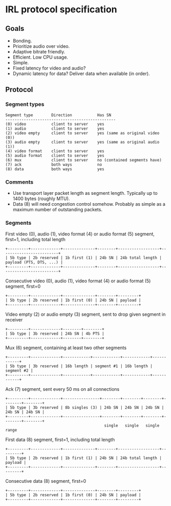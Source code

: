#  IRL protocol specification

## Goals
- Bonding.
- Prioritize audio over video.
- Adaptive bitrate friendly.
- Efficient. Low CPU usage.
- Simple.
- Fixed latency for video and audio?
- Dynamic latency for data? Deliver data when available (in order).

## Protocol

### Segment types

```
Segment type        Direction           Has SN
------------------------------------------------
(0) video           client to server    yes
(1) audio           client to server    yes
(2) video empty     client to server    yes (same as original video (0))
(3) audio empty     client to server    yes (same as original audio (1))
(4) video format    client to server    yes
(5) audio format    client to server    yes
(6) mux             client to server    no (contained segments have)
(7) ack             both ways           no
(8) data            both ways           yes
```

### Comments
- Use transport layer packet length as segment length. Typically up to 1400 bytes (roughly MTU).
- Data (8) will need congestion control somehow. Probably as simple as a maximum number of outstanding
  packets.

### Segments

First video (0), audio (1), video format (4) or audio format (5) segment, first=1, including total length

```
+---------+-------------+--------------+--------+------------------+-------------------------+
| 5b type | 2b reserved | 1b first (1) | 24b SN | 24b total length | payload (PTS, DTS, ...) |
+---------+-------------+--------------+--------+------------------+-------------------------+
```

Consecutive video (0), audio (1), video format (4) or audio format (5) segment, first=0

```
+---------+-------------+--------------+--------+---------+
| 5b type | 2b reserved | 1b first (0) | 24b SN | payload |
+---------+-------------+--------------+--------+---------+
```

Video empty (2) or audio empty (3) segment, sent to drop given segment in receiver

```
+---------+-------------+--------+--------+
| 5b type | 3b reserved | 24b SN | 4b PTS |
+---------+-------------+--------+--------+
```

Mux (6) segment, containing at least two other segments

```
+---------+-------------+------------+------------+------------+------------+
| 5b type | 3b reserved | 16b length | segment #1 | 16b length | segment #2 |
+---------+-------------+------------+------------+------------+------------+
```

Ack (7) segment, sent every 50 ms on all connections

```
+---------+-------------+----------------+--------+--------+--------+--------+--------+
| 5b type | 3b reserved | 8b singles (3) | 24b SN | 24b SN | 24b SN | 24b SN | 24b SN |
+---------+-------------+----------------+--------+--------+--------+--------+--------+
                                           single   single   single        range
```

First data (8) segment, first=1, including total length

```
+---------+-------------+--------------+--------+------------------+---------+
| 5b type | 2b reserved | 1b first (1) | 24b SN | 24b total length | payload |
+---------+-------------+--------------+--------+------------------+---------+
```

Consecutive data (8) segment, first=0

```
+---------+-------------+--------------+--------+---------+
| 5b type | 2b reserved | 1b first (0) | 24b SN | payload |
+---------+-------------+--------------+--------+---------+
```
